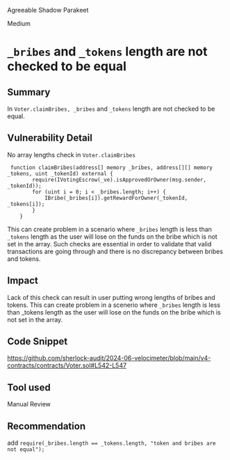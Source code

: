 Agreeable Shadow Parakeet

Medium

# `_bribes` and `_tokens` length are not checked to be equal

## Summary
In `Voter.claimBribes, _bribes` and `_tokens` length are not checked to be equal.
## Vulnerability Detail
No array lengths check in `Voter.claimBribes`
```solidity   
 function claimBribes(address[] memory _bribes, address[][] memory _tokens, uint _tokenId) external {
        require(IVotingEscrow(_ve).isApprovedOrOwner(msg.sender, _tokenId));
        for (uint i = 0; i < _bribes.length; i++) {
            IBribe(_bribes[i]).getRewardForOwner(_tokenId, _tokens[i]);
        }
    }
```
This can create problem in a scenario where `_bribes` length is less than `_tokens` length as the user will lose on the funds on the bribe which is not set in the array. Such checks are essential in order to validate that valid transactions are going through and there is no discrepancy between bribes and tokens.
## Impact
Lack of this check can result in user putting wrong lengths of bribes and tokens. This can create problem in a scenerio where `_bribes` length is less than _tokens length as the user will lose on the funds on the bribe which is not set in the array.
## Code Snippet
https://github.com/sherlock-audit/2024-06-velocimeter/blob/main/v4-contracts/contracts/Voter.sol#L542-L547
## Tool used

Manual Review

## Recommendation
add
```require(_bribes.length == _tokens.length, "token and bribes are not equal");```